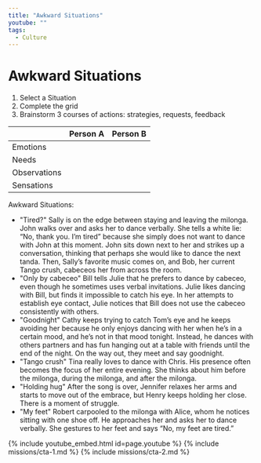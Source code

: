 ```yaml
---
title: "Awkward Situations"
youtube: ""
tags:
  - Culture
---
```


# Awkward Situations #

1. Select a Situation
2. Complete the grid
3. Brainstorm 3 courses of actions: strategies, requests, feedback

| | Person A | Person B | 
| --- | --- | --- | 
| Emotions | | | 
| Needs | | |
| Observations | | |
| Sensations | | |

Awkward Situations: 
* "Tired?" Sally is on the edge between staying and leaving the milonga. John walks over and asks her to dance verbally. She tells a white lie: “No, thank you. I’m tired” because she simply does not want to dance with John at this moment. John sits down next to her and strikes up a conversation, thinking that perhaps she would like to dance the next tanda. Then, Sally’s favorite music comes on, and Bob, her current Tango crush, cabeceos her from across the room.
* "Only by cabeceo" Bill tells Julie that he prefers to dance by cabeceo, even though he sometimes uses verbal invitations. Julie likes dancing with Bill, but finds it impossible to catch his eye. In her attempts to establish eye contact, Julie notices that Bill does not use the cabeceo consistently with others.
* "Goodnight" Cathy keeps trying to catch Tom’s eye and he keeps avoiding her because he only enjoys dancing with her when he’s in a certain mood, and he’s not in that mood tonight. Instead, he dances with others partners and has fun hanging out at a table with friends until the end of the night. On the way out, they meet and say goodnight.
* "Tango crush" Tina really loves to dance with Chris. His presence often becomes the focus of her entire evening. She thinks about him before the milonga, during the milonga, and after the milonga.  
* "Holding hug" After the song is over, Jennifer relaxes her arms and starts to move out of the embrace, but Henry keeps holding her close. There is a moment of struggle.
* "My feet" Robert carpooled to the milonga with Alice, whom he notices sitting with one shoe off. He approaches her and asks her to dance verbally. She gestures to her feet and says “No, my feet are tired.”

{% include youtube_embed.html id=page.youtube %}
{% include missions/cta-1.md %}
{% include missions/cta-2.md %}
